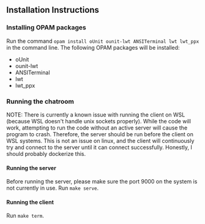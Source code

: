 ## Installation Instructions

### Installing OPAM packages
Run the command `opam install oUnit ounit-lwt ANSITerminal lwt lwt_ppx` in the command line. The following OPAM packages will be installed:
- oUnit
- ounit-lwt
- ANSITerminal
- lwt
- lwt_ppx

### Running the chatroom
NOTE: There is currently a known issue with running the client on WSL (because
WSL doesn't handle unix sockets properly). While the code will work, attempting
to run the code without an active server will cause the program to crash.
Therefore, the server should be run before the client on WSL systems. This is
not an issue on linux, and the client will continuously try and connect to the
server until it can connect successfully. Honestly, I should probably dockerize
this.

#### Running the server
Before running the server, please make sure the port 9000 on the system is not
currently in use.
Run `make serve`.

#### Running the client
Run `make term`.
